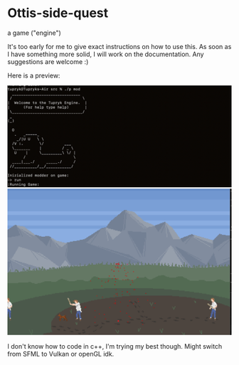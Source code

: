 # Ottis-side-quest
a game ("engine")

It's too early for me to give exact instructions on how to use this. As soon as I have something more solid, I will work on the documentation. Any suggestions are welcome :)

Here is a preview:

![alt text](https://github.com/Tupryk/Ottis-side-quest/blob/main/readme_images/terminal_modder.png?raw=true)
![alt text](https://github.com/Tupryk/Ottis-side-quest/blob/main/readme_images/game_scene1.png?raw=true)

I don't know how to code in c++, I'm trying my best though.
Might switch from SFML to Vulkan or openGL idk.
